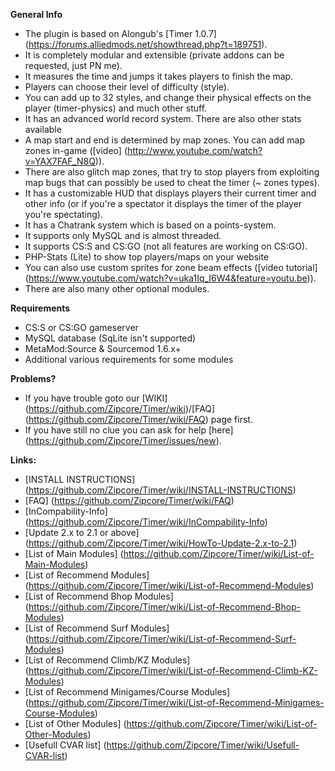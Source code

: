 **General Info**

* The plugin is based on Alongub's [Timer 1.0.7] (https://forums.alliedmods.net/showthread.php?t=189751).
* It is completely modular and extensible (private addons can be requested, just PN me).
* It measures the time and jumps it takes players to finish the map.
* Players can choose their level of difficulty (style). 
* You can add up to 32 styles, and change their physical effects on the player (timer-physics) and much other stuff.
* It has an advanced world record system. There are also other stats available
* A map start and end is determined by map zones. You can add map zones in-game ([video] (http://www.youtube.com/watch?v=YAX7FAF_N8Q)). 
* There are also glitch map zones, that try to stop players from exploiting map bugs that can possibly be used to cheat the timer (~ zones types).
* It has a customizable HUD that displays players their current timer and other info (or if you're a spectator it displays the timer of the player you're spectating).
* It has a Chatrank system which is based on a points-system.
* It supports only MySQL and is almost threaded.
* It supports CS:S and CS:GO (not all features are working on CS:GO).
* PHP-Stats (Lite) to show top players/maps on your website
* You can also use custom sprites for zone beam effects ([video tutorial] (https://www.youtube.com/watch?v=uka1Iq_I6W4&feature=youtu.be)).
* There are also many other optional modules.

**Requirements**
* CS:S or CS:GO gameserver
* MySQL database (SqLite isn't supported)
* MetaMod:Source & Sourcemod 1.6.x+
* Additional various requirements for some modules

**Problems?**
* If you have trouble goto our [WIKI] (https://github.com/Zipcore/Timer/wiki)/[FAQ] (https://github.com/Zipcore/Timer/wiki/FAQ) page first.
* If you have still no clue you can ask for help [here] (https://github.com/Zipcore/Timer/issues/new).

**Links:**
* [INSTALL INSTRUCTIONS] (https://github.com/Zipcore/Timer/wiki/INSTALL-INSTRUCTIONS)
* [FAQ] (https://github.com/Zipcore/Timer/wiki/FAQ)
* [InCompability-Info] (https://github.com/Zipcore/Timer/wiki/InCompability-Info)
* [Update 2.x to 2.1 or above] (https://github.com/Zipcore/Timer/wiki/HowTo-Update-2.x-to-2.1)
* [List of Main Modules] (https://github.com/Zipcore/Timer/wiki/List-of-Main-Modules)
* [List of Recommend Modules] (https://github.com/Zipcore/Timer/wiki/List-of-Recommend-Modules)
* [List of Recommend Bhop Modules] (https://github.com/Zipcore/Timer/wiki/List-of-Recommend-Bhop-Modules)
* [List of Recommend Surf Modules] (https://github.com/Zipcore/Timer/wiki/List-of-Recommend-Surf-Modules)
* [List of Recommend Climb/KZ Modules] (https://github.com/Zipcore/Timer/wiki/List-of-Recommend-Climb-KZ-Modules)
* [List of Recommend Minigames/Course Modules] (https://github.com/Zipcore/Timer/wiki/List-of-Recommend-Minigames-Course-Modules)
* [List of Other Modules] (https://github.com/Zipcore/Timer/wiki/List-of-Other-Modules)
* [Usefull CVAR list] (https://github.com/Zipcore/Timer/wiki/Usefull-CVAR-list)